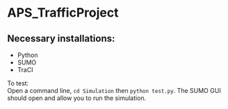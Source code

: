 # APS_TrafficProject

## Necessary installations:
- Python
- SUMO
- TraCI

To test:  
Open a command line, `cd Simulation` then `python test.py`. The SUMO GUI should open and allow you to run the simulation.
